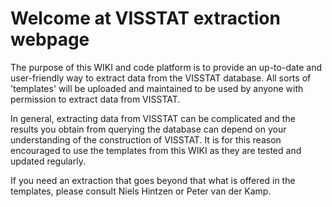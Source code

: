 # Welcome at VISSTAT extraction webpage #
The purpose of this WIKI and code platform is to provide an up-to-date and user-friendly way to extract data from the VISSTAT database. All sorts of 'templates' will be uploaded and maintained to be used by anyone with permission to extract data from VISSTAT.

In general, extracting data from VISSTAT can be complicated and the results you obtain from querying the database can depend on your understanding of the construction of VISSTAT. It is for this reason encouraged to use the templates from this WIKI as they are tested and updated regularly.

If you need an extraction that goes beyond that what is offered in the templates, please consult Niels Hintzen or Peter van der Kamp.